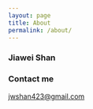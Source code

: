 ```yaml
---
layout: page
title: About
permalink: /about/
---
```


### Jiawei Shan


### Contact me

[jwshan423@gmail.com](mailto:jwshan423@gmail.com) 
